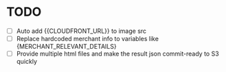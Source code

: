 # TODO

- [ ] Auto add {{CLOUDFRONT_URL}} to image src
- [ ] Replace hardcoded merchant info to variables like {MERCHANT_RELEVANT_DETAILS}
- [ ] Provide multiple html files and make the result json commit-ready to S3 quickly
